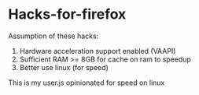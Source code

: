 # Hacks-for-firefox
Assumption of these hacks: 
1. Hardware acceleration support enabled (VAAPI)
2. Sufficient RAM >= 8GB for cache on ram to speedup
3. Better use linux (for speed)

This is my user.js opinionated for speed on linux
